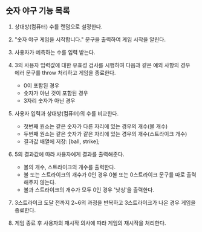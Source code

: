 ## 숫자 야구 기능 목록

1. 상대방(컴퓨터) 수를 랜덤으로 설정한다.

2. "숫자 야구 게임을 시작합니다." 문구을 출력하여 게임 시작을 알린다.

3. 사용자가 예측하는 수를 입력 받는다.

4. 3의 사용자 입력값에 대한 유효성 검사를 시행하여 다음과 같은 예외 사항의 경우 에러 문구를 throw 처리하고 게임을 종료한다.

   - 0이 포함된 경우
   - 숫자가 아닌 것이 포함된 경우
   - 3자리 숫자가 아닌 경우

5. 사용자 입력과 상대방(컴퓨터)의 수를 비교한다.

   - 첫번째 원소는 같은 숫자가 다른 자리에 있는 경우의 개수(볼 개수)
   - 두번째 원소는 같은 숫자가 같은 자리에 있는 경우의 개수(스트라이크 개수)
   - 결과값 배열에 저장: [ball, strike];

6. 5의 결과값에 따라 사용자에게 결과를 출력해준다.

   - 볼의 개수, 스트라이크의 개수를 출력한다.
   - 볼 또는 스트라이크의 개수가 0인 경우 0볼 또는 0스트라이크 문구를 따로 출력해주지 않는다.
   - 볼과 스트라이크의 개수가 모두 0인 경우 '낫싱'을 출력한다.

7. 3스트라이크 도달 전까지 2~6의 과정을 반복하고 3스트라이크가 나온 경우 게임을 종료한다.

8. 게임 종료 후 사용자의 재시작 의사에 따라 게임의 재시작을 처리한다.
